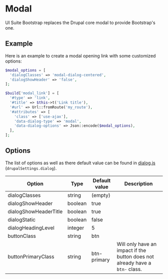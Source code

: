 # Modal

UI Suite Bootstrap replaces the Drupal core modal to provide Bootstrap's one.


## Example

Here is an example to create a modal opening link with some customized options:

```php
$modal_options = [
  'dialogClasses' => 'modal-dialog-centered',
  'dialogShowHeader' => 'false',
];

$build['modal_link'] = [
  '#type' => 'link',
  '#title' => $this->t('Link title'),
  '#url' => Url::fromRoute('my_route'),
  '#attributes' => [
    'class' => ['use-ajax'],
    'data-dialog-type' => 'modal',
    'data-dialog-options' => Json::encode($modal_options),
  ],
];
```


## Options

The list of options as well as there default value can be found in
[dialog.js](../assets/js/misc/dialog/dialog.es6.js) (`drupalSettings.dialog`).

| Option                | Type    | Default value | Description                                                                  |
|-----------------------|---------|---------------|------------------------------------------------------------------------------|
| dialogClasses         | string  | (empty)       |                                                                              |
| dialogShowHeader      | boolean | true          |                                                                              |
| dialogShowHeaderTitle | boolean | true          |                                                                              |
| dialogStatic          | boolean | false         |                                                                              |
| dialogHeadingLevel    | integer | 5             |                                                                              |
| buttonClass           | string  | btn           |                                                                              |
| buttonPrimaryClass    | string  | btn-primary   | Will only have an impact if the button does not already have a `btn-` class. |
